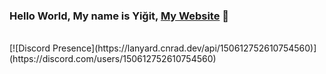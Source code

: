 ### Hello World, My name is Yiğit, [My Website](https://ygtdev.xyz/) 👋
<br/>
[![Discord Presence](https://lanyard.cnrad.dev/api/150612752610754560)](https://discord.com/users/150612752610754560)

